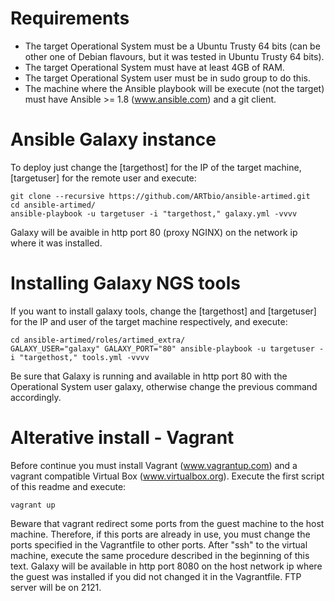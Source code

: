 # Requirements
  * The target Operational System must be a Ubuntu Trusty 64 bits (can be other one of Debian flavours, but it was tested in Ubuntu Trusty 64 bits).
  * The target Operational System must have at least 4GB of RAM.
  * The target Operational System user must be in sudo group to do this.
  * The machine where the Ansible playbook will be execute (not the target) must have Ansible >= 1.8 (www.ansible.com) and a git client.
  
# Ansible Galaxy instance
To deploy just change the [targethost] for the IP of the target machine, [targetuser] for the remote user and execute:
```
git clone --recursive https://github.com/ARTbio/ansible-artimed.git
cd ansible-artimed/
ansible-playbook -u targetuser -i "targethost," galaxy.yml -vvvv
```
Galaxy will be avaible in http port 80 (proxy NGINX) on the network ip where it was installed.

# Installing Galaxy NGS tools
If you want to install galaxy tools, change the [targethost] and [targetuser] for the IP and user of the target machine respectively, and execute: 
```
cd ansible-artimed/roles/artimed_extra/
GALAXY_USER="galaxy" GALAXY_PORT="80" ansible-playbook -u targetuser -i "targethost," tools.yml -vvvv
```
Be sure that Galaxy is running and available in http port 80 with the Operational System user galaxy, otherwise change the previous command accordingly. 

# Alterative install - Vagrant
Before continue you must install Vagrant (www.vagrantup.com) and a vagrant compatible Virtual Box (www.virtualbox.org).
Execute the first script of this readme and execute:
```
vagrant up
```

Beware that vagrant redirect some ports from the guest machine to the host machine. 
Therefore, if this ports are already in use, you must change the ports specified in the Vagrantfile to other ports.
After "ssh" to the virtual machine, execute the same procedure described in the beginning of this text. 
Galaxy will be available in http port 8080 on the host network ip where the guest was installed if you did not changed it in the Vagrantfile. FTP server will be on 2121.

